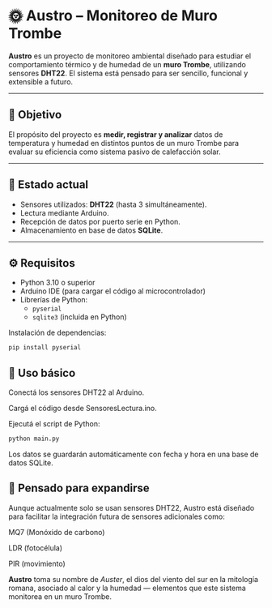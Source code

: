 # 🌞 Austro – Monitoreo de Muro Trombe

**Austro** es un proyecto de monitoreo ambiental diseñado para estudiar el comportamiento térmico y de humedad de un **muro Trombe**, utilizando sensores **DHT22**. El sistema está pensado para ser sencillo, funcional y extensible a futuro.

---

## 📌 Objetivo

El propósito del proyecto es **medir, registrar y analizar** datos de temperatura y humedad en distintos puntos de un muro Trombe para evaluar su eficiencia como sistema pasivo de calefacción solar.

---

## 🔧 Estado actual

- Sensores utilizados: **DHT22** (hasta 3 simultáneamente).
- Lectura mediante Arduino.
- Recepción de datos por puerto serie en Python.
- Almacenamiento en base de datos **SQLite**.

---

## ⚙️ Requisitos

- Python 3.10 o superior
- Arduino IDE (para cargar el código al microcontrolador)
- Librerías de Python:
  - `pyserial`
  - `sqlite3` (incluida en Python)

Instalación de dependencias:

```bash
pip install pyserial
```

## 🚀 Uso básico
Conectá los sensores DHT22 al Arduino.

Cargá el código desde SensoresLectura.ino.

Ejecutá el script de Python:

```bash
python main.py
```
Los datos se guardarán automáticamente con fecha y hora en una base de datos SQLite.


## 🔄 Pensado para expandirse
Aunque actualmente solo se usan sensores DHT22, Austro está diseñado para facilitar la integración futura de sensores adicionales como:

MQ7 (Monóxido de carbono)

LDR (fotocélula)

PIR (movimiento)

**Austro** toma su nombre de *Auster*, el dios del viento del sur en la mitología romana, asociado al calor y la humedad — elementos que este sistema monitorea en un muro Trombe.





